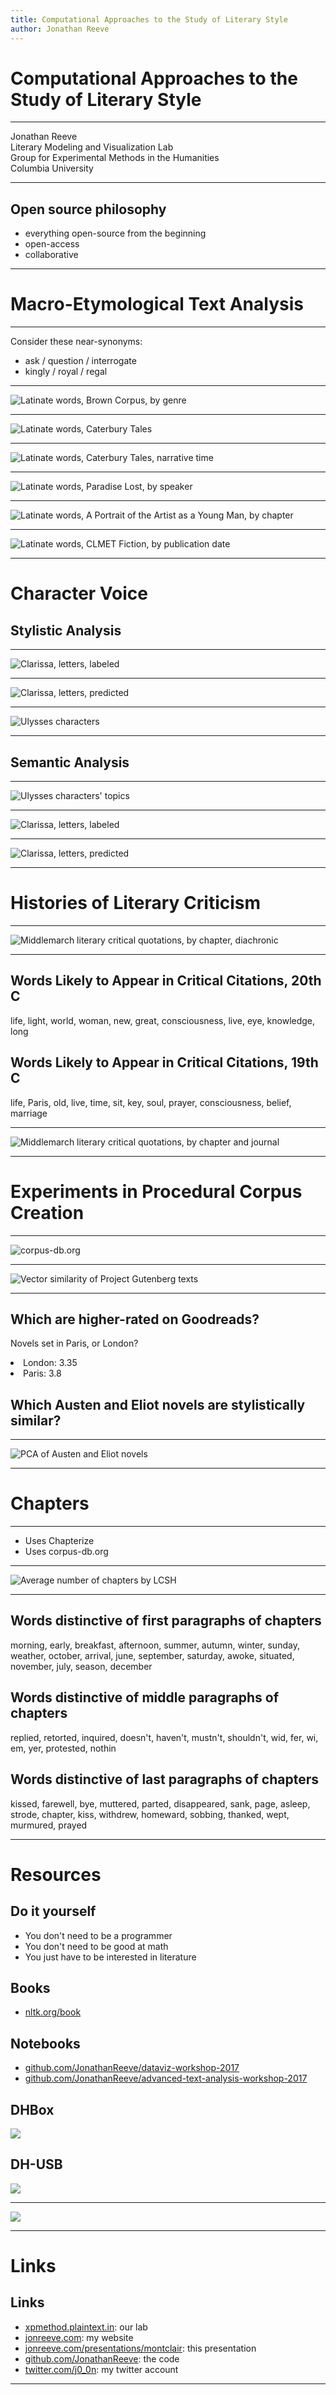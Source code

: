 ```yaml
---
title: Computational Approaches to the Study of Literary Style
author: Jonathan Reeve
---
```


# Computational Approaches to the Study of Literary Style 

----------------------------

Jonathan Reeve  
Literary Modeling and Visualization Lab  
Group for Experimental Methods in the Humanities  
Columbia University  

----------------------------

## Open source philosophy

 - everything open-source from the beginning
 - open-access
 - collaborative

----------------------------

# Macro-Etymological Text Analysis

-----------------

Consider these near-synonyms: 

 - ask / question / interrogate
 - kingly / royal / regal

-----------------

![Latinate words, Brown Corpus, by genre](images/brown-latinate-with-sorted.jpg)

-----------------

![Latinate words, Caterbury Tales](../../images/chaucer/latinate-by-tale.png)

-----------------

![Latinate words, Caterbury Tales, narrative time](../../images/chaucer/latinate-by-chunks8.png)

----------------------------

![Latinate words, _Paradise Lost_, by speaker](../../images/milton-macroetym/speakers-latinate.png)

----------------------------

![Latinate words, _A Portrait of the Artist as a Young Man_, by chapter](images/portrait-2g-w-lat.png)

----------------------------

![Latinate words, CLMET Fiction, by publication date](images/clmet.png)

----------------------------

# Character Voice

## Stylistic Analysis

----------------------------

![_Clarissa_, letters, labeled](images/clarissa-style-l.png)

----------------------------

![_Clarissa_, letters, predicted](images/clarissa-style-p.png)

----------------------------

![_Ulysses_ characters](images/ulysses-style.png)

----------------------------

## Semantic Analysis

----------------------------

![_Ulysses_ characters' topics](images/ulysses-topics.png)

----------------------------

![_Clarissa_, letters, labeled](images/clarissa-vecs-l.png)

----------------------------

![_Clarissa_, letters, predicted](images/clarissa-vecs-p.png)

----------------------------

# Histories of Literary Criticism

----------------------------

![_Middlemarch_ literary critical quotations, by chapter, diachronic](images/middlemarch-diachronic.png)

----------------------------

## Words Likely to Appear in Critical Citations, 20th C

life, light, world, woman, new, great, consciousness, live, eye, knowledge, long

## Words Likely to Appear in Critical Citations, 19th C

life, Paris, old, live, time, sit, key, soul, prayer, consciousness, belief, marriage

----------------------------

![_Middlemarch_ literary critical quotations, by chapter and journal](images/middlemarch-journals.png)

----------------------------


# Experiments in Procedural Corpus Creation

----------------------------

![corpus-db.org](images/corpus-db.png)

----------------------------

![Vector similarity of Project Gutenberg texts](images/pg-vecs.png)

----------------------------

## Which are higher-rated on Goodreads? 
Novels set in Paris, or London?

<li class="fragment">London: 3.35</li>
<li class="fragment">Paris: 3.8</li>

## Which Austen and Eliot novels are stylistically similar? 


----------------------------

![PCA of Austen and Eliot novels](images/austen-eliot.png)

----------------------------

# Chapters

----------------------------

 - Uses Chapterize
 - Uses corpus-db.org

----------------------------

![Average number of chapters by LCSH](images/chap-subjs.png)

----------------------------

## Words distinctive of first paragraphs of chapters

morning, early, breakfast, afternoon, summer, autumn, winter, sunday, weather, october, arrival, june, september, saturday, awoke, situated, november, july, season, december


## Words distinctive of middle paragraphs of chapters

replied, retorted, inquired, doesn't, haven't, mustn't, shouldn't, wid, fer, wi, em, yer, protested, nothin

## Words distinctive of last paragraphs of chapters

kissed, farewell, bye, muttered, parted, disappeared, sank, page, asleep, strode, chapter, kiss, withdrew, homeward, sobbing, thanked, wept, murmured, prayed

----------------------------

# Resources

## Do it yourself

 - You don't need to be a programmer
 - You don't need to be good at math
 - You just have to be interested in literature
 
## Books

 - [nltk.org/book](http://nltk.org/book)
 
## Notebooks

 - [github.com/JonathanReeve/dataviz-workshop-2017]( https://github.com/JonathanReeve/dataviz-workshop-2017/blob/master/dataviz-workshop.ipynb) 
 - [github.com/JonathanReeve/advanced-text-analysis-workshop-2017](https://github.com/JonathanReeve/advanced-text-analysis-workshop-2017) 
 
## DHBox

![](images/dhbox.png)

## DH-USB

![](images/dh-usb.png)

----------------------------

![](images/dh-usb2.png)

----------------------------

# Links

## Links

 - [xpmethod.plaintext.in](http://xpmethod.plaintext.in/): our lab
 - [jonreeve.com](jonreeve.com): my website
 - [jonreeve.com/presentations/montclair](http://jonreeve.com/presentations/montclair): this presentation
 - [github.com/JonathanReeve](https://github.com/JonathanReeve): the code
 - [twitter.com/j0_0n](http://twitter.com/j0_0n): my twitter account

----------------------------
